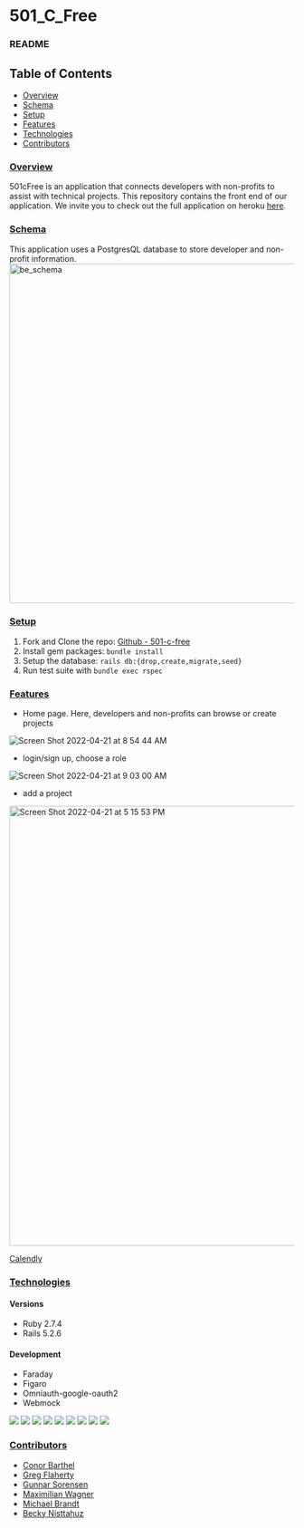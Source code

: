 # 501_C_Free
### README

## Table of Contents
- [Overview](#overview)
- [Schema](#schema)
- [Setup](#setup)
- [Features](#features)
- [Technologies](#technologies)
- [Contributors](#contributors)

### <ins>Overview</ins>
501cFree is an application that connects developers with non-profits to assist with technical projects. This repository contains the front end of our application. We invite you to check out the full application on heroku [here](https://fe-501-c-free.herokuapp.com/).

### <ins>Schema</ins>
This application uses a PostgresQL database to store developer and non-profit information.
<img width="600" alt="be_schema" src="https://user-images.githubusercontent.com/92329376/164086840-03363d87-9cb2-4fce-8644-10126b9da4e3.png">

### <ins>Setup</ins>
1. Fork and Clone the repo: [Github - 501-c-free](https://github.com/501-c-Free/front_end_501cFree)
2. Install gem packages: `bundle install`
3. Setup the database: `rails db:{drop,create,migrate,seed}`
4. Run test suite with `bundle exec rspec`

### <ins>Features</ins>
- Home page. Here, developers and non-profits can browse or create projects

![Screen Shot 2022-04-21 at 8 54 44 AM](https://user-images.githubusercontent.com/92329376/164462631-aa509cf7-c627-43c3-9f96-db13ec0b7b53.png)



- login/sign up, choose a role

![Screen Shot 2022-04-21 at 9 03 00 AM](https://user-images.githubusercontent.com/92329376/164463900-473496b9-c7c8-43d4-8be6-365041ac885a.png)



- add a project
<img width="777" alt="Screen Shot 2022-04-21 at 5 15 53 PM" src="https://user-images.githubusercontent.com/92293363/164585102-6d055e81-366f-45d3-a2b7-a41dcf3b5a0c.png">

[Calendly](https://calendly.com/)


### <ins>Technologies</ins>

#### Versions
- Ruby 2.7.4
- Rails 5.2.6

#### Development

- Faraday
- Figaro
- Omniauth-google-oauth2
- Webmock
<img src="https://img.shields.io/badge/Ruby_on_Rails-CC0000?style=for-the-badge&logo=ruby-on-rails&logoColor=white" /> 
<img src="https://img.shields.io/badge/Atom-66595C?style=for-the-badge&logo=Atom&logoColor=white" />
<img src="https://img.shields.io/badge/GitHub_Actions-2088FF?style=for-the-badge&logo=github-actions&logoColor=white" />
<img src="https://user-images.githubusercontent.com/64919819/113648232-81d60d00-9649-11eb-8ea4-0ff5e399afb6.png" />
<img src="https://img.shields.io/badge/Markdown-000000?style=for-the-badge&logo=markdown&logoColor=white" />
<img src="https://img.shields.io/badge/Bootstrap-563D7C?style=for-the-badge&logo=bootstrap&logoColor=white" />
<img src="https://img.shields.io/badge/circleci-343434?style=for-the-badge&logo=circleci&logoColor=white" />
<img src="https://img.shields.io/badge/Heroku-430098?style=for-the-badge&logo=heroku&logoColor=white" />
<img src="https://user-images.githubusercontent.com/64919819/113648167-6965f280-9649-11eb-8794-0f1082ae8d1c.png" />



### <ins>Contributors</ins>

- [Conor Barthel](https://github.com/conorbarthel)
- [Greg Flaherty](https://github.com/gregoryjflaherty)
- [Gunnar Sorensen](https://github.com/glsorensen)
- [Maximilian Wagner](https://github.com/MWagner3)
- [Michael Brandt](https://github.com/mbrandt00)
- [Becky Nisttahuz](https://github.com/benistta)
